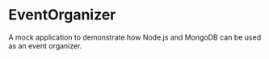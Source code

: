 # EventOrganizer
A mock application to demonstrate how Node.js and MongoDB can be used as an event organizer.
